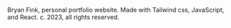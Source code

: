 Bryan Fink, personal portfolio website. Made with Tailwind css, JavaScript, and React. c. 2023, all rights reserved.